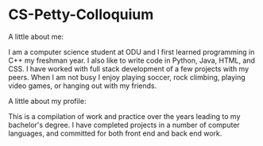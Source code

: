 # CS-Petty-Colloquium

A little about me:

I am a computer science student at ODU and I first learned programming in C++ my freshman year.
I also like to write code in Python, Java, HTML, and CSS. I have worked with full stack 
development of a few projects with my peers. When I am not busy I enjoy playing soccer, rock climbing,
playing video games, or hanging out with my friends.

A little about my profile:

This is a compilation of work and practice over the years leading to my bachelor's degree.
I have completed projects in a number of computer languages, and committed for both front end
and back end work.
